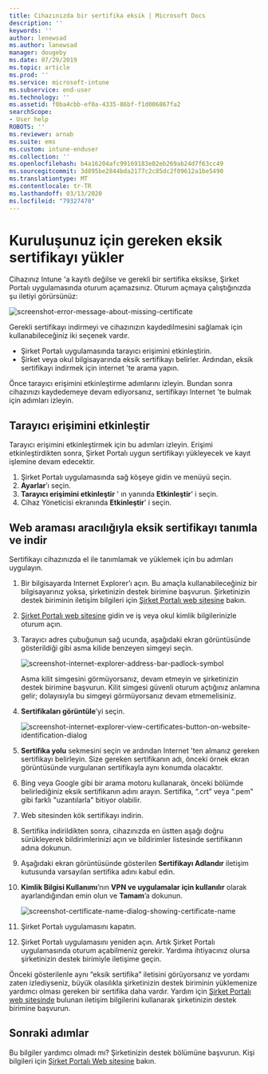 ```yaml
---
title: Cihazınızda bir sertifika eksik | Microsoft Docs
description: ''
keywords: ''
author: lenewsad
ms.author: lanewsad
manager: dougeby
ms.date: 07/29/2019
ms.topic: article
ms.prod: ''
ms.service: microsoft-intune
ms.subservice: end-user
ms.technology: ''
ms.assetid: f0ba4cbb-ef0a-4335-86bf-f1d006867fa2
searchScope:
- User help
ROBOTS: ''
ms.reviewer: arnab
ms.suite: ems
ms.custom: intune-enduser
ms.collection: ''
ms.openlocfilehash: b4a16204afc99169183e02eb269ab24d7f63cc49
ms.sourcegitcommit: 3d895be2844bda2177c2c85dc2f09612a1be5490
ms.translationtype: MT
ms.contentlocale: tr-TR
ms.lasthandoff: 03/13/2020
ms.locfileid: "79327470"
---
```

# <a name="install-missing-certificate-required-by-your-organization"></a>Kuruluşunuz için gereken eksik sertifikayı yükler  

Cihazınız Intune 'a kayıtlı değilse ve gerekli bir sertifika eksikse, Şirket Portalı uygulamasında oturum açamazsınız. Oturum açmaya çalıştığınızda şu iletiyi görürsünüz:

![screenshot-error-message-about-missing-certificate](./media/andr-cert_install-1-cert_missing.png)

Gerekli sertifikayı indirmeyi ve cihazınızın kaydedilmesini sağlamak için kullanabileceğiniz iki seçenek vardır. 

- Şirket Portalı uygulamasında tarayıcı erişimini etkinleştirin.
- Şirket veya okul bilgisayarında eksik sertifikayı belirler. Ardından, eksik sertifikayı indirmek için internet 'te arama yapın. 

Önce tarayıcı erişimini etkinleştirme adımlarını izleyin. Bundan sonra cihazınızı kaydedemeye devam ediyorsanız, sertifikayı Internet 'te bulmak için adımları izleyin. 

## <a name="enable-browser-access"></a>Tarayıcı erişimini etkinleştir
Tarayıcı erişimini etkinleştirmek için bu adımları izleyin. Erişimi etkinleştirdikten sonra, Şirket Portalı uygun sertifikayı yükleyecek ve kayıt işlemine devam edecektir.    

1. Şirket Portalı uygulamasında sağ köşeye gidin ve menüyü seçin.  
2. **Ayarlar**’ı seçin.  
3. **Tarayıcı erişimini etkinleştir** ' ın yanında **Etkinleştir**' i seçin.  
4. Cihaz Yöneticisi ekranında **Etkinleştir**' i seçin. 

## <a name="identify-and-download-the-missing-certificate-through-web-search"></a>Web araması aracılığıyla eksik sertifikayı tanımla ve indir
Sertifikayı cihazınızda el ile tanımlamak ve yüklemek için bu adımları uygulayın.  

1. Bir bilgisayarda Internet Explorer’ı açın. Bu amaçla kullanabileceğiniz bir bilgisayarınız yoksa, şirketinizin destek birimine başvurun. Şirketinizin destek biriminin iletişim bilgileri için [Şirket Portalı web sitesine](https://go.microsoft.com/fwlink/?linkid=2010980) bakın.

2. [Şirket Portalı web sitesine](https://go.microsoft.com/fwlink/?linkid=2010980) gidin ve iş veya okul kimlik bilgilerinizle oturum açın.

3. Tarayıcı adres çubuğunun sağ ucunda, aşağıdaki ekran görüntüsünde gösterildiği gibi asma kilide benzeyen simgeyi seçin.

    ![screenshot-internet-explorer-address-bar-padlock-symbol](./media/andr-missing-cert-ie-padlock-symbol.png)

    Asma kilit simgesini görmüyorsanız, devam etmeyin ve şirketinizin destek birimine başvurun. Kilit simgesi güvenli oturum açtığınız anlamına gelir; dolayısıyla bu simgeyi görmüyorsanız devam etmemelisiniz.

4. **Sertifikaları görüntüle**’yi seçin.

    ![screenshot-internet-explorer-view-certificates-button-on-website-identification-dialog](./media/andr-missg-cert-ie-view-cert-button.png)

5. **Sertifika yolu** sekmesini seçin ve ardından Internet 'ten almanız gereken sertifikayı belirleyin. Size gereken sertifikanın adı, önceki örnek ekran görüntüsünde vurgulanan sertifikayla aynı konumda olacaktır.

6. Bing veya Google gibi bir arama motoru kullanarak, önceki bölümde belirlediğiniz eksik sertifikanın adını arayın. Sertifika, “.crt” veya “.pem” gibi farklı "uzantılarla" bitiyor olabilir.

7. Web sitesinden kök sertifikayı indirin.

8. Sertifika indirildikten sonra, cihazınızda en üstten aşağı doğru sürükleyerek bildirimlerinizi açın ve bildirimler listesinde sertifikanın adına dokunun.

4. Aşağıdaki ekran görüntüsünde gösterilen **Sertifikayı Adlandır** iletişim kutusunda varsayılan sertifika adını kabul edin.

5. **Kimlik Bilgisi Kullanımı**’nın **VPN ve uygulamalar için kullanılır** olarak ayarlandığından emin olun ve **Tamam**’a dokunun.

    ![screenshot-certificate-name-dialog-showing-certificate-name](./media/andr-missing-cert-cert-name.png)

6. Şirket Portalı uygulamasını kapatın.

7. Şirket Portalı uygulamasını yeniden açın. Artık Şirket Portalı uygulamasında oturum açabilmeniz gerekir. Yardıma ihtiyacınız olursa şirketinizin destek birimiyle iletişime geçin.

Önceki gösterilenle aynı “eksik sertifika” iletisini görüyorsanız ve yordamı zaten izlediyseniz, büyük olasılıkla şirketinizin destek biriminin yüklemenize yardımcı olması gereken bir sertifika daha vardır. Yardım için [Şirket Portalı web sitesinde](https://go.microsoft.com/fwlink/?linkid=2010980) bulunan iletişim bilgilerini kullanarak şirketinizin destek birimine başvurun.

## <a name="next-steps"></a>Sonraki adımlar  

Bu bilgiler yardımcı olmadı mı? Şirketinizin destek bölümüne başvurun. Kişi bilgileri için [Şirket Portalı Web sitesine](https://go.microsoft.com/fwlink/?linkid=2010980) bakın.  
